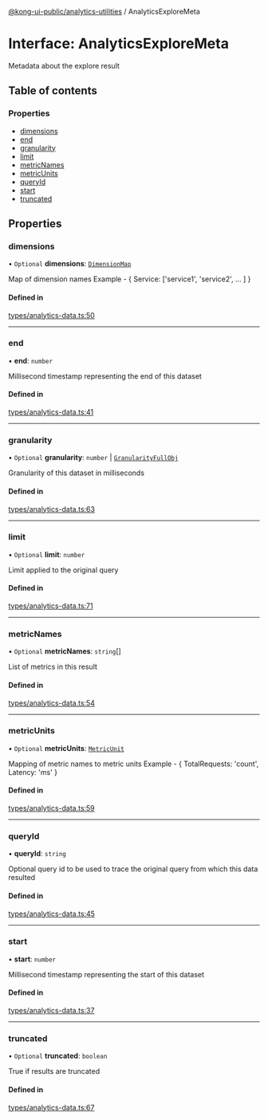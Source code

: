 [@kong-ui-public/analytics-utilities](../analytics-utils.md) / AnalyticsExploreMeta

# Interface: AnalyticsExploreMeta

Metadata about the explore result

## Table of contents

### Properties

- [dimensions](AnalyticsExploreMeta.md#dimensions)
- [end](AnalyticsExploreMeta.md#end)
- [granularity](AnalyticsExploreMeta.md#granularity)
- [limit](AnalyticsExploreMeta.md#limit)
- [metricNames](AnalyticsExploreMeta.md#metricnames)
- [metricUnits](AnalyticsExploreMeta.md#metricunits)
- [queryId](AnalyticsExploreMeta.md#queryid)
- [start](AnalyticsExploreMeta.md#start)
- [truncated](AnalyticsExploreMeta.md#truncated)

## Properties

### dimensions

• `Optional` **dimensions**: [`DimensionMap`](DimensionMap.md)

Map of dimension names
Example - { Service: ['service1', 'service2', ... ] }

#### Defined in

[types/analytics-data.ts:50](https://github.com/Kong/public-ui-components/blob/main/packages/analytics/analytics-utilities/src/types/analytics-data.ts#L50)

___

### end

• **end**: `number`

Millisecond timestamp representing the end of this dataset

#### Defined in

[types/analytics-data.ts:41](https://github.com/Kong/public-ui-components/blob/main/packages/analytics/analytics-utilities/src/types/analytics-data.ts#L41)

___

### granularity

• `Optional` **granularity**: `number` \| [`GranularityFullObj`](GranularityFullObj.md)

Granularity of this dataset in milliseconds

#### Defined in

[types/analytics-data.ts:63](https://github.com/Kong/public-ui-components/blob/main/packages/analytics/analytics-utilities/src/types/analytics-data.ts#L63)

___

### limit

• `Optional` **limit**: `number`

Limit applied to the original query

#### Defined in

[types/analytics-data.ts:71](https://github.com/Kong/public-ui-components/blob/main/packages/analytics/analytics-utilities/src/types/analytics-data.ts#L71)

___

### metricNames

• `Optional` **metricNames**: `string`[]

List of metrics in this result

#### Defined in

[types/analytics-data.ts:54](https://github.com/Kong/public-ui-components/blob/main/packages/analytics/analytics-utilities/src/types/analytics-data.ts#L54)

___

### metricUnits

• `Optional` **metricUnits**: [`MetricUnit`](MetricUnit.md)

Mapping of metric names to metric units
Example - { TotalRequests: 'count', Latency: 'ms' }

#### Defined in

[types/analytics-data.ts:59](https://github.com/Kong/public-ui-components/blob/main/packages/analytics/analytics-utilities/src/types/analytics-data.ts#L59)

___

### queryId

• **queryId**: `string`

Optional query id to be used to trace the original query from which this data resulted

#### Defined in

[types/analytics-data.ts:45](https://github.com/Kong/public-ui-components/blob/main/packages/analytics/analytics-utilities/src/types/analytics-data.ts#L45)

___

### start

• **start**: `number`

Millisecond timestamp representing the start of this dataset

#### Defined in

[types/analytics-data.ts:37](https://github.com/Kong/public-ui-components/blob/main/packages/analytics/analytics-utilities/src/types/analytics-data.ts#L37)

___

### truncated

• `Optional` **truncated**: `boolean`

True if results are truncated

#### Defined in

[types/analytics-data.ts:67](https://github.com/Kong/public-ui-components/blob/main/packages/analytics/analytics-utilities/src/types/analytics-data.ts#L67)
